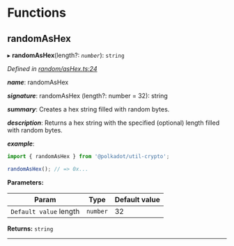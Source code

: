 

# Functions

<a id="randomashex"></a>

##  randomAsHex

▸ **randomAsHex**(length?: *`number`*): `string`

*Defined in [random/asHex.ts:24](https://github.com/polkadot-js/common/blob/d0291db/packages/util-crypto/src/random/asHex.ts#L24)*

*__name__*: randomAsHex

*__signature__*: randomAsHex (length?: number = 32): string

*__summary__*: Creates a hex string filled with random bytes.

*__description__*: Returns a hex string with the specified (optional) length filled with random bytes.

*__example__*:   

```javascript
import { randomAsHex } from '@polkadot/util-crypto';

randomAsHex(); // => 0x...
```

**Parameters:**

| Param | Type | Default value |
| ------ | ------ | ------ |
| `Default value` length | `number` | 32 |

**Returns:** `string`

___

